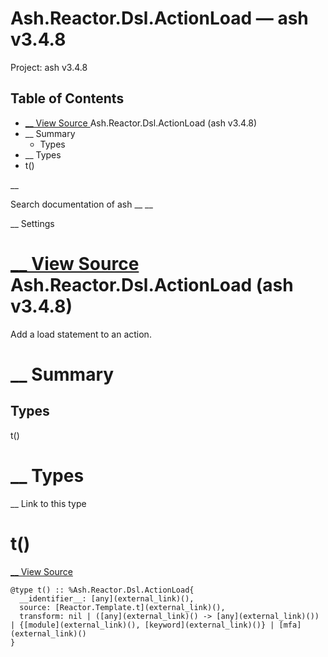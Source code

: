 # Ash.Reactor.Dsl.ActionLoad — ash v3.4.8

Project: ash v3.4.8

## Table of Contents

- [ __ View Source ](external_link) Ash.Reactor.Dsl.ActionLoad (ash v3.4.8)
- __ Summary
  - Types
- __ Types
- t()

__

Search documentation of ash __ __

__ Settings

#  [ __ View Source ](external_link) Ash.Reactor.Dsl.ActionLoad (ash v3.4.8)

Add a load statement to an action.

#  __ Summary

##  Types

t()

#  __ Types

__ Link to this type

# t()

[ __ View Source ](external_link)
    
    
    @type t() :: %Ash.Reactor.Dsl.ActionLoad{
      __identifier__: [any](external_link)(),
      source: [Reactor.Template.t](external_link)(),
      transform: nil | ([any](external_link)() -> [any](external_link)()) | {[module](external_link)(), [keyword](external_link)()} | [mfa](external_link)()
    }
